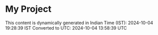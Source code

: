 # My Project

This content is dynamically generated in Indian Time (IST): 2024-10-04 19:28:39 IST
Converted to UTC: 2024-10-04 13:58:39 UTC
